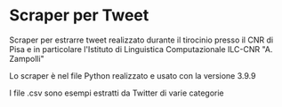 # Scraper per Tweet
Scraper per estrarre tweet realizzato durante il tirocinio presso il CNR di Pisa e in particolare l'Istituto di Linguistica Computazionale ILC-CNR "A. Zampolli"

Lo scraper è nel file Python realizzato e usato con la versione 3.9.9

I file .csv sono esempi estratti da Twitter di varie categorie
